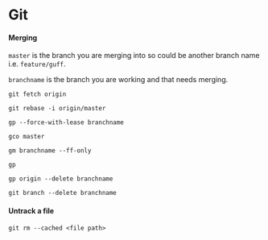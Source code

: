# Git

#### Merging
`master` is the branch you are merging into so could be another branch name i.e. `feature/guff`.

`branchname` is the branch you are working and that needs merging.
```
git fetch origin

git rebase -i origin/master

gp --force-with-lease branchname

gco master

gm branchname --ff-only

gp

gp origin --delete branchname

git branch --delete branchname

```

#### Untrack a file

`git rm --cached <file path>`